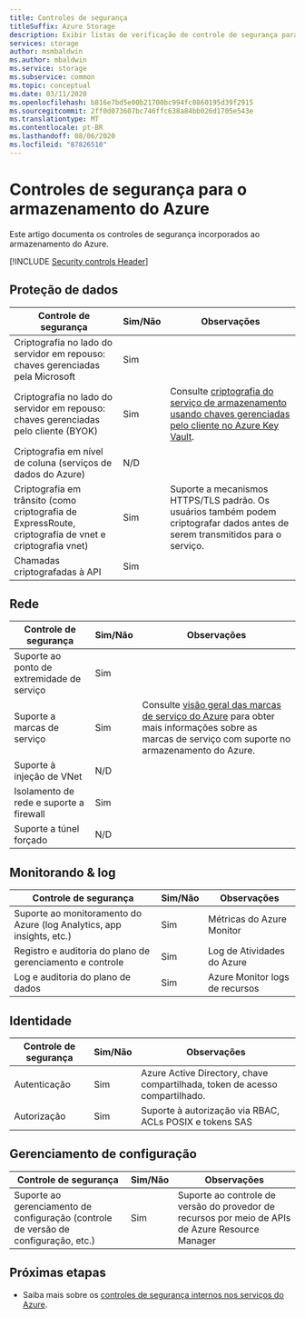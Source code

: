 ```yaml
---
title: Controles de segurança
titleSuffix: Azure Storage
description: Exibir listas de verificação de controle de segurança para avaliar o armazenamento do Azure. As áreas cobertas são proteção de dados, rede, monitoramento e registro, identidade e configuração.
services: storage
author: msmbaldwin
ms.author: mbaldwin
ms.service: storage
ms.subservice: common
ms.topic: conceptual
ms.date: 03/11/2020
ms.openlocfilehash: b816e7bd5e00b21700bc994fc0860195d39f2915
ms.sourcegitcommit: 2ff0d073607bc746ffc638a84bb026d1705e543e
ms.translationtype: MT
ms.contentlocale: pt-BR
ms.lasthandoff: 08/06/2020
ms.locfileid: "87826510"
---
```

# <a name="security-controls-for-azure-storage"></a>Controles de segurança para o armazenamento do Azure

Este artigo documenta os controles de segurança incorporados ao armazenamento do Azure.

[!INCLUDE [Security controls Header](../../../includes/security-controls-header.md)]

## <a name="data-protection"></a>Proteção de dados

| Controle de segurança | Sim/Não | Observações |
|---|---|--|
| Criptografia no lado do servidor em repouso: chaves gerenciadas pela Microsoft | Sim |  |
| Criptografia no lado do servidor em repouso: chaves gerenciadas pelo cliente (BYOK) | Sim | Consulte [criptografia do serviço de armazenamento usando chaves gerenciadas pelo cliente no Azure Key Vault](storage-service-encryption-customer-managed-keys.md?toc=%2fazure%2fstorage%2fblobs%2ftoc.json).|
| Criptografia em nível de coluna (serviços de dados do Azure)| N/D |  |
| Criptografia em trânsito (como criptografia de ExpressRoute, criptografia de vnet e criptografia vnet)| Sim | Suporte a mecanismos HTTPS/TLS padrão.  Os usuários também podem criptografar dados antes de serem transmitidos para o serviço. |
| Chamadas criptografadas à API| Sim |  |

## <a name="network"></a>Rede

| Controle de segurança | Sim/Não | Observações |
|---|---|--|
| Suporte ao ponto de extremidade de serviço| Sim |  |
| Suporte a marcas de serviço| Sim | Consulte [visão geral das marcas de serviço do Azure](../../virtual-network/service-tags-overview.md) para obter mais informações sobre as marcas de serviço com suporte no armazenamento do Azure. |
| Suporte à injeção de VNet| N/D |  |
| Isolamento de rede e suporte a firewall| Sim | |
| Suporte a túnel forçado| N/D |  |

## <a name="monitoring--logging"></a>Monitorando & log

| Controle de segurança | Sim/Não | Observações|
|---|---|--|
| Suporte ao monitoramento do Azure (log Analytics, app insights, etc.)| Sim | Métricas do Azure Monitor|
| Registro e auditoria do plano de gerenciamento e controle | Sim | Log de Atividades do Azure |
| Log e auditoria do plano de dados| Sim | Azure Monitor logs de recursos |

## <a name="identity"></a>Identidade

| Controle de segurança | Sim/Não | Observações|
|---|---|--|
| Autenticação| Sim | Azure Active Directory, chave compartilhada, token de acesso compartilhado. |
| Autorização| Sim | Suporte à autorização via RBAC, ACLs POSIX e tokens SAS |

## <a name="configuration-management"></a>Gerenciamento de configuração

| Controle de segurança | Sim/Não | Observações|
|---|---|--|
| Suporte ao gerenciamento de configuração (controle de versão de configuração, etc.)| Sim | Suporte ao controle de versão do provedor de recursos por meio de APIs de Azure Resource Manager |

## <a name="next-steps"></a>Próximas etapas

- Saiba mais sobre os [controles de segurança internos nos serviços do Azure](../../security/fundamentals/security-controls.md).